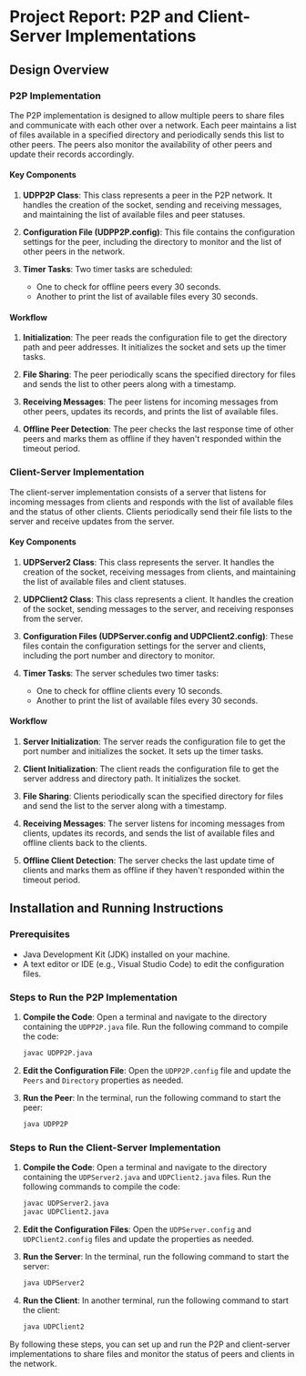 # Project Report: P2P and Client-Server Implementations

## Design Overview

### P2P Implementation

The P2P implementation is designed to allow multiple peers to share files and communicate with each other over a network. Each peer maintains a list of files available in a specified directory and periodically sends this list to other peers. The peers also monitor the availability of other peers and update their records accordingly.

#### Key Components

1. **UDPP2P Class**: This class represents a peer in the P2P network. It handles the creation of the socket, sending and receiving messages, and maintaining the list of available files and peer statuses.

2. **Configuration File (UDPP2P.config)**: This file contains the configuration settings for the peer, including the directory to monitor and the list of other peers in the network.

3. **Timer Tasks**: Two timer tasks are scheduled:
   - One to check for offline peers every 30 seconds.
   - Another to print the list of available files every 30 seconds.

#### Workflow

1. **Initialization**: The peer reads the configuration file to get the directory path and peer addresses. It initializes the socket and sets up the timer tasks.

2. **File Sharing**: The peer periodically scans the specified directory for files and sends the list to other peers along with a timestamp.

3. **Receiving Messages**: The peer listens for incoming messages from other peers, updates its records, and prints the list of available files.

4. **Offline Peer Detection**: The peer checks the last response time of other peers and marks them as offline if they haven't responded within the timeout period.

### Client-Server Implementation

The client-server implementation consists of a server that listens for incoming messages from clients and responds with the list of available files and the status of other clients. Clients periodically send their file lists to the server and receive updates from the server.

#### Key Components

1. **UDPServer2 Class**: This class represents the server. It handles the creation of the socket, receiving messages from clients, and maintaining the list of available files and client statuses.

2. **UDPClient2 Class**: This class represents a client. It handles the creation of the socket, sending messages to the server, and receiving responses from the server.

3. **Configuration Files (UDPServer.config and UDPClient2.config)**: These files contain the configuration settings for the server and clients, including the port number and directory to monitor.

4. **Timer Tasks**: The server schedules two timer tasks:
   - One to check for offline clients every 10 seconds.
   - Another to print the list of available files every 30 seconds.

#### Workflow

1. **Server Initialization**: The server reads the configuration file to get the port number and initializes the socket. It sets up the timer tasks.

2. **Client Initialization**: The client reads the configuration file to get the server address and directory path. It initializes the socket.

3. **File Sharing**: Clients periodically scan the specified directory for files and send the list to the server along with a timestamp.

4. **Receiving Messages**: The server listens for incoming messages from clients, updates its records, and sends the list of available files and offline clients back to the clients.

5. **Offline Client Detection**: The server checks the last update time of clients and marks them as offline if they haven't responded within the timeout period.

## Installation and Running Instructions

### Prerequisites

- Java Development Kit (JDK) installed on your machine.
- A text editor or IDE (e.g., Visual Studio Code) to edit the configuration files.

### Steps to Run the P2P Implementation

1. **Compile the Code**:
   Open a terminal and navigate to the directory containing the `UDPP2P.java` file. Run the following command to compile the code:
   ```sh
   javac UDPP2P.java
   ```

2. **Edit the Configuration File**:
   Open the `UDPP2P.config` file and update the `Peers` and `Directory` properties as needed.

3. **Run the Peer**:
   In the terminal, run the following command to start the peer:
   ```sh
   java UDPP2P
   ```

### Steps to Run the Client-Server Implementation

1. **Compile the Code**:
   Open a terminal and navigate to the directory containing the `UDPServer2.java` and `UDPClient2.java` files. Run the following commands to compile the code:
   ```sh
   javac UDPServer2.java
   javac UDPClient2.java
   ```

2. **Edit the Configuration Files**:
   Open the `UDPServer.config` and `UDPClient2.config` files and update the properties as needed.

3. **Run the Server**:
   In the terminal, run the following command to start the server:
   ```sh
   java UDPServer2
   ```

4. **Run the Client**:
   In another terminal, run the following command to start the client:
   ```sh
   java UDPClient2
   ```

By following these steps, you can set up and run the P2P and client-server implementations to share files and monitor the status of peers and clients in the network.
